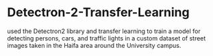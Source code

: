 # Detectron-2-Transfer-Learning
used the Detectron2 library and transfer learning to train a model for detecting persons, cars, and traffic lights in a custom dataset of street images taken in the Haifa area around the University campus.
